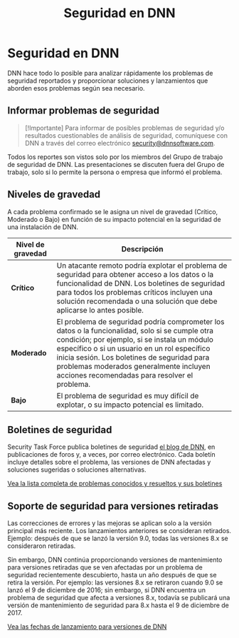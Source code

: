 ﻿---
uid: dnn-security
locale: es
title: Seguridad en DNN
dnnversion: 09.02.00
related-topics: administrators-included-modules-overview,requirements,product-versions,dnn-overview,control-bar-to-persona-bar,persona-bar-by-role,providers,more-resources
links: ["[DNN Security Center](http://www.dnnsoftware.com/community/security/security-center)","[DNN blog](http://www.dnnsoftware.com/community-blog)"]
---

# Seguridad en DNN

DNN hace todo lo posible para analizar rápidamente los problemas de seguridad reportados y proporcionar soluciones y lanzamientos que aborden esos problemas según sea necesario.

## Informar problemas de seguridad

> [!Importante] Para informar de posibles problemas de seguridad y/o resultados cuestionables de análisis de seguridad, comuníquese con DNN a través del correo electrónico [security@dnnsoftware.com](mailto:security@dnnsoftware.com).

Todos los reportes son vistos solo por los miembros del Grupo de trabajo de seguridad de DNN. Las presentaciones se discuten fuera del Grupo de trabajo, solo si lo permite la persona o empresa que informó el problema.

## Niveles de gravedad

A cada problema confirmado se le asigna un nivel de gravedad (Crítico, Moderado o Bajo) en función de su impacto potencial en la seguridad de una instalación de DNN.

|**Nivel de gravedad**|**Descripción**|
|---|---|
|**Crítico**|Un atacante remoto podría explotar el problema de seguridad para obtener acceso a los datos o la funcionalidad de DNN. Los boletines de seguridad para todos los problemas críticos incluyen una solución recomendada o una solución que debe aplicarse lo antes posible.|
|**Moderado**|El problema de seguridad podría comprometer los datos o la funcionalidad, solo si se cumple otra condición; por ejemplo, si se instala un módulo específico o si un usuario en un rol específico inicia sesión. Los boletines de seguridad para problemas moderados generalmente incluyen acciones recomendadas para resolver el problema.|
|**Bajo**|El problema de seguridad es muy difícil de explotar, o su impacto potencial es limitado.|

## Boletines de seguridad

Security Task Force publica boletines de seguridad [el blog de DNN](http://www.dnnsoftware.com/community-blog), en publicaciones de foros y, a veces, por correo electrónico. Cada boletín incluye detalles sobre el problema, las versiones de DNN afectadas y soluciones sugeridas o soluciones alternativas.

[Vea la lista completa de problemas conocidos y resueltos y sus boletines](http://www.dnnsoftware.com/community/security/security-center)

## Soporte de seguridad para versiones retiradas

Las correcciones de errores y las mejoras se aplican solo a la versión principal más reciente. Los lanzamientos anteriores se consideran retirados. Ejemplo: después de que se lanzó la versión 9.0, todas las versiones 8.x se consideraron retiradas.

Sin embargo, DNN continúa proporcionando versiones de mantenimiento para versiones retiradas que se ven afectadas por un problema de seguridad recientemente descubierto, hasta un año después de que se retira la versión. Por ejemplo: las versiones 8.x se retiraron cuando 9.0 se lanzó el 9 de diciembre de 2016; sin embargo, si DNN encuentra un problema de seguridad que afecta a versiones 8.x, todavía se publicará una versión de mantenimiento de seguridad para 8.x hasta el 9 de diciembre de 2017.

[Vea las fechas de lanzamiento para versiones de DNN](xref:product-versions)
